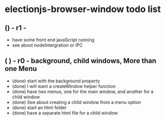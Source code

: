 # electionjs-browser-window todo list

## () - r1 - 
* have some front end javaScript running
* see about nodeIntergration or IPC

## ( ) - r0 - background, child windows, More than one Menu
* (done) start with the background property
* (done) I will want a createWindow helper function
* (done) have two menus, one for the main window, and another for a child window
* (done) See about creating a child window from a menu option
* (done) start an html folder
* (done) have a separate html file for a child window